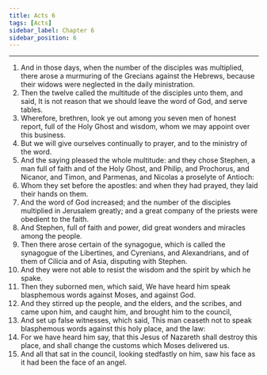 ```yaml
---
title: Acts 6
tags: [Acts]
sidebar_label: Chapter 6
sidebar_position: 6
---
```


---
1. And in those days, when the number of the disciples was multiplied, there arose a murmuring of the Grecians against the Hebrews, because their widows were neglected in the daily ministration.
2. Then the twelve called the multitude of the disciples unto them, and said, It is not reason that we should leave the word of God, and serve tables.
3. Wherefore, brethren, look ye out among you seven men of honest report, full of the Holy Ghost and wisdom, whom we may appoint over this business.
4. But we will give ourselves continually to prayer, and to the ministry of the word.
5. And the saying pleased the whole multitude: and they chose Stephen, a man full of faith and of the Holy Ghost, and Philip, and Prochorus, and Nicanor, and Timon, and Parmenas, and Nicolas a proselyte of Antioch:
6. Whom they set before the apostles: and when they had prayed, they laid their hands on them.
7. And the word of God increased; and the number of the disciples multiplied in Jerusalem greatly; and a great company of the priests were obedient to the faith.
8. And Stephen, full of faith and power, did great wonders and miracles among the people.
9. Then there arose certain of the synagogue, which is called the synagogue of the Libertines, and Cyrenians, and Alexandrians, and of them of Cilicia and of Asia, disputing with Stephen.
10. And they were not able to resist the wisdom and the spirit by which he spake.
11. Then they suborned men, which said, We have heard him speak blasphemous words against Moses, and against God.
12. And they stirred up the people, and the elders, and the scribes, and came upon him, and caught him, and brought him to the council,
13. And set up false witnesses, which said, This man ceaseth not to speak blasphemous words against this holy place, and the law:
14. For we have heard him say, that this Jesus of Nazareth shall destroy this place, and shall change the customs which Moses delivered us.
15. And all that sat in the council, looking stedfastly on him, saw his face as it had been the face of an angel.